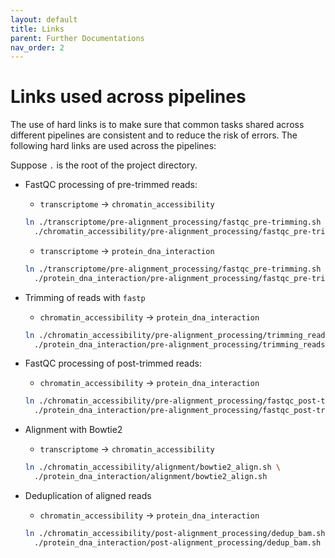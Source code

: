 ```yaml
---
layout: default
title: Links
parent: Further Documentations
nav_order: 2
---
```


# Links used across pipelines

The use of hard links is to make sure that common tasks shared across
different pipelines are consistent and to reduce the risk of errors. The
following hard links are used across the pipelines:

Suppose `.` is the root of the project directory.

- FastQC processing of pre-trimmed reads: 
  
  - `transcriptome` -> `chromatin_accessibility`
  
  ```bash
  ln ./transcriptome/pre-alignment_processing/fastqc_pre-trimming.sh \
    ./chromatin_accessibility/pre-alignment_processing/fastqc_pre-trimming.sh
  ```
  - `transcriptome` -> `protein_dna_interaction`
  
  ```bash
  ln ./transcriptome/pre-alignment_processing/fastqc_pre-trimming.sh \
    ./protein_dna_interaction/pre-alignment_processing/fastqc_pre-trimming.sh
  ```

- Trimming of reads with `fastp`

  - `chromatin_accessibility` -> `protein_dna_interaction`
  
  ```bash
  ln ./chromatin_accessibility/pre-alignment_processing/trimming_reads.sh \
    ./protein_dna_interaction/pre-alignment_processing/trimming_reads.sh
  ```

- FastQC processing of post-trimmed reads: 
  
  - `chromatin_accessibility` -> `protein_dna_interaction`
  
  ```bash
  ln ./chromatin_accessibility/pre-alignment_processing/fastqc_post-trimming.sh \
    ./protein_dna_interaction/pre-alignment_processing/fastqc_post-trimming.sh
  ```

- Alignment with Bowtie2
  
  - `transcriptome` -> `chromatin_accessibility`
  
  ```bash
  ln ./chromatin_accessibility/alignment/bowtie2_align.sh \
    ./protein_dna_interaction/alignment/bowtie2_align.sh
  ```

- Deduplication of aligned reads
  
  - `chromatin_accessibility` -> `protein_dna_interaction`
  
  ```bash
  ln ./chromatin_accessibility/post-alignment_processing/dedup_bam.sh \
    ./protein_dna_interaction/post-alignment_processing/dedup_bam.sh
  ```